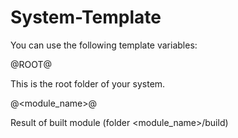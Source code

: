 System-Template
===============

You can use the following template variables:

@ROOT@

This is the root folder of your system.

@<module_name>@

Result of built module (folder <module_name>/build) 